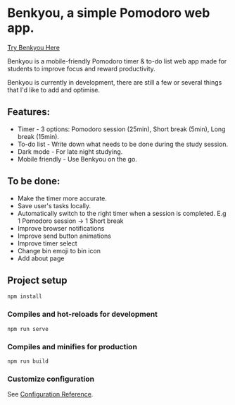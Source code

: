 # Benkyou, a simple Pomodoro web app.

[Try Benkyou Here](https://benkyou.vercel.app/)

Benkyou is a mobile-friendly Pomodoro timer & to-do list web app made for 
students to improve focus and reward productivity.

Benkyou is currently in development, there are still a few or several things that
I'd like to add and optimise.

## Features:

* Timer - 3 options: Pomodoro session (25min), Short break (5min), Long break (15min).
* To-do list - Write down what needs to be done during the study session.
* Dark mode - For late night studying.
* Mobile friendly - Use Benkyou on the go. 


## To be done:

* Make the timer more accurate.
* Save user's tasks locally.
* Automatically switch to the right timer when a session is completed. E.g 1 Pomodoro session -> 1 Short break
* Improve browser notifications
* Improve send button animations
* Improve timer select
* Change bin emoji to bin icon
* Add about page



## Project setup
```
npm install
```

### Compiles and hot-reloads for development
```
npm run serve
```

### Compiles and minifies for production
```
npm run build
```

### Customize configuration
See [Configuration Reference](https://cli.vuejs.org/config/).
